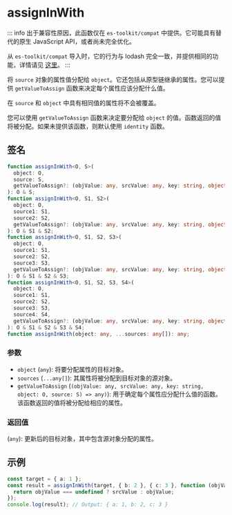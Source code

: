 # assignInWith

::: info
出于兼容性原因，此函数仅在 `es-toolkit/compat` 中提供。它可能具有替代的原生 JavaScript API，或者尚未完全优化。

从 `es-toolkit/compat` 导入时，它的行为与 lodash 完全一致，并提供相同的功能，详情请见 [这里](../../../compatibility.md)。
:::

将 `source` 对象的属性值分配给 `object`。它还包括从原型链继承的属性。您可以提供 `getValueToAssign` 函数来决定每个属性应该分配什么值。

在 `source` 和 `object` 中具有相同值的属性将不会被覆盖。

您可以使用 `getValueToAssign` 函数来决定要分配给 `object` 的值。函数返回的值将被分配。如果未提供该函数，则默认使用 `identity` 函数。

## 签名

```typescript
function assignInWith<O, S>(
  object: O,
  source: S,
  getValueToAssign?: (objValue: any, srcValue: any, key: string, object: O, source: S) => any
): O & S;
function assignInWith<O, S1, S2>(
  object: O,
  source1: S1,
  source2: S2,
  getValueToAssign?: (objValue: any, srcValue: any, key: string, object: O, source: S1 | S2) => any
): O & S1 & S2;
function assignInWith<O, S1, S2, S3>(
  object: O,
  source1: S1,
  source2: S2,
  source3: S3,
  getValueToAssign?: (objValue: any, srcValue: any, key: string, object: O, source: S1 | S2 | S3) => any
): O & S1 & S2 & S3;
function assignInWith<O, S1, S2, S3, S4>(
  object: O,
  source1: S1,
  source2: S2,
  source3: S3,
  source4: S4,
  getValueToAssign?: (objValue: any, srcValue: any, key: string, object: O, source: S1 | S2 | S3 | S4) => any
): O & S1 & S2 & S3 & S4;
function assignInWith(object: any, ...sources: any[]): any;
```

### 参数

- `object` (`any`): 将要分配属性的目标对象。
- `sources` (`...any[]`): 其属性将被分配到目标对象的源对象。
- `getValueToAssign` (`(objValue: any, srcValue: any, key: string, object: O, source: S) => any)`): 用于确定每个属性应分配什么值的函数。该函数返回的值将被分配给相应的属性。

### 返回值

(`any`): 更新后的目标对象，其中包含源对象分配的属性。

## 示例

```typescript
const target = { a: 1 };
const result = assignInWith(target, { b: 2 }, { c: 3 }, function (objValue, srcValue) {
  return objValue === undefined ? srcValue : objValue;
});
console.log(result); // Output: { a: 1, b: 2, c: 3 }
```
